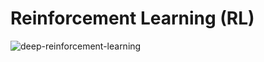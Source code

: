 # Reinforcement Learning (RL) 
![deep-reinforcement-learning](https://user-images.githubusercontent.com/106802874/171845937-74716415-6666-4657-9e90-85c643e4579b.gif)
